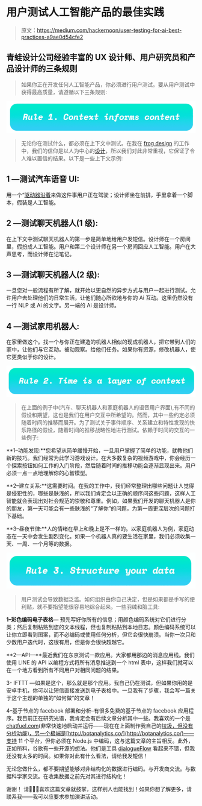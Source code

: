 # 用户测试人工智能产品的最佳实践

> 原文：<https://medium.com/hackernoon/user-testing-for-ai-best-practices-a9ae0d54cfe2>

## 青蛙设计公司经验丰富的 UX 设计师、用户研究员和产品设计师的三条规则

> 如果你正在开发任何人工智能产品，你必须进行用户测试。要从用户测试中获得最高质量，请遵循以下三条规则:

![](img/1c4de663c8febc4911c89e134889da9f.png)

> 无论你在测试什么，都必须在上下文中测试。在我在 [frog design](https://www.frogdesign.com/) 的工作中，我们的信仰是以人为中心的[设计](https://hackernoon.com/tagged/design)，所以我们对此非常重视，它保证了令人难以置信的结果。以下是一些上下文示例:

## **1 —测试汽车语音 UI:**

用一个“[驱动器沿着](https://hackernoon.com/tagged/drive-along)来做这件事用户正在驾驶；设计师坐在前排，手里拿着一个脚本，假装是人工智能。

## **2 —测试聊天机器人(1 级):**

在上下文中测试聊天机器人的第一步是简单地给用户发短信。设计师在一个房间里，假扮成人工智能。用户和第二个设计师在另一个房间回应人工智能。用户在大声思考，而设计师在记笔记。

## **3 —测试聊天机器人(2 级):**

一旦您对一般流程有所了解，就开始以更自然的异步方式与用户一起进行测试。允许用户去处理他们的日常生活，让他们随心所欲地与你的 Ai 互动。这里仍然没有一行 NLP 或 Ai 的文字。另一端的 Ai 是设计师。

## **4 —测试家用机器人:**

在家里做这个。找一个与你正在建造的机器人相似的现成机器人，把它带到人们的家中，让他们与它互动。被动观察。给他们任务。如果你有资源，修改机器人，使它更类似于你的设计。

![](img/c72d7aa55bbe95f96b5021bc761d4ab7.png)

> 在上面的例子中(汽车、聊天机器人和家庭机器人的语音用户界面),有不同的假设和期望，这也是我们在用户交互中所希望的。然而，其中一些约定必须随着时间的推移而展开。为了测试关于事件顺序、关系建立和特性发现的快乐路径的假设，随着时间的推移战略性地进行测试。依赖于时间的交互的一些例子:

**1–功能发现:**您希望从简单缓慢开始，一旦用户掌握了简单的功能，就教他们新的技巧。我们经常为此学习游戏设计。在大多数复杂的视频游戏中，你会经历一个探索按钮如何工作的入门阶段，然后随着时间的推移功能会逐渐显现出来。用户必须一点一点地理解你的心智模型。

**2–建立关系:**这需要时间。在我的工作中，我们经常整理出哪些问题让人觉得是侵犯性的，哪些是肤浅的，所以我们肯定会以正确的顺序问这些问题，这样人工智能就会表现出对社会规范的崇敬和尊重。例如，如果我们开发的聊天机器人是你的朋友，第一天可能会有一些肤浅的“了解你”的问题，为第一周更深层次的问题打下基础。

**3–昼夜节律:**人的情绪在早上和晚上是不一样的。以家庭机器人为例，家庭动态在一天中会发生剧烈变化。如果一个机器人真的要生活在家里，我们必须收集一天、一周、一个月等的数据。

![](img/717e10c646d32fc053bacc7508e69af8.png)

> 用户测试会导致数据泛滥。如何组织由你自己决定，但是如果都是手写的便利贴，就不要指望能很容易地综合起来。一些羽绒和脏工具:

**1–彩色编码电子表格—** 预先写好你所有的信息；用颜色编码系统对它们进行分类；然后复制粘贴到您的文本线程，但也复制粘贴到本地日志。颜色编码系统可以让你立即看到图案，而不必编码或使用任何分析，但它会很快崩溃。当你一次只和少数用户迭代时，这很有用，但是你会很快超越它。

**2—API—**最近我们在东京测试一款应用。大家都用那边的消息应用线。我们使用 LINE 的 API 以编程方式将所有消息推送到一个 html 表中，这样我们就可以在一个地方看到所有不同用户对相同问题的结果。

3- IFTTT —如果是这个，那么就是那个应用。我自己仍在测试，但如果你用的是安卓手机，你可以让短信直接发送到电子表格中。一旦我有了步骤，我会写一篇关于这个主题的单独的“如何做”的文章！

4–基于节点的 facebook 部署和分析–有很多免费的基于节点的 facebook 应用程序。我目前正在研究光谱，我肯定会有后续文章分析其中一些。我喜欢的一个是[chatfuel.com](http://chatfuel.com)(非常快速地启动并运行——现在在上面制作我自己的[垃圾，但没有分析功能)，另一个极端是](https://www.facebook.com/TrashSeeHelpUs/)[http://botanalytics.co/](http://botanalytics.co/)——支持 11 个平台，但你必须在 Node.js 中编码，这与这篇文章的主旨相反。此外，正如所料，谷歌有一些开源的想法。他们是工具 [dialogueFlow](https://dialogflow.com/docs/integrations/facebook) 看起来不错，但我还没有太多的时间。如果你对此有什么看法，请给我发短信！

无论您做什么，都不要期望能够对非结构化的数据进行编码。与开发商交流。与数据科学家交流。在收集数据之前先对其进行结构化！

谢谢！
请👏👏👏喜欢这篇文章就鼓掌，这样别人也能找到！如果你想了解更多，请联系我——我可以应要求参加演讲活动。